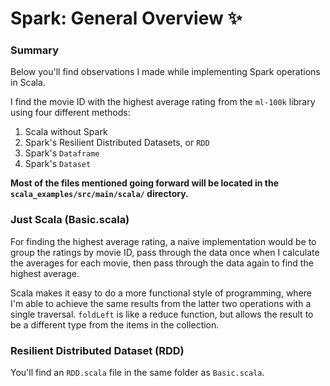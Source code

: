 # Spark: General Overview :sparkles:

### Summary

Below you'll find observations I made while implementing Spark operations in Scala.  

I find the movie ID with the highest average rating from the `ml-100k` library using four different methods:  

1. Scala without Spark
2. Spark's Resilient Distributed Datasets, or `RDD`
3. Spark's `Dataframe`
4. Spark's `Dataset`

**Most of the files mentioned going forward will be located in the `scala_examples/src/main/scala/` directory.**  

### Just Scala (Basic.scala)  

For finding the highest average rating, a naive implementation would be to group the ratings by movie ID, pass through the data once when I calculate the averages for each movie, then pass through the data again to find the highest average.  

Scala makes it easy to do a more functional style of programming, where I'm able to achieve the same results from the latter two operations with a single traversal. `foldLeft` is like a reduce function, but allows the result to be a different type from the items in the collection. 

### Resilient Distributed Dataset (RDD)

You'll find an `RDD.scala` file in the same folder as `Basic.scala`.

